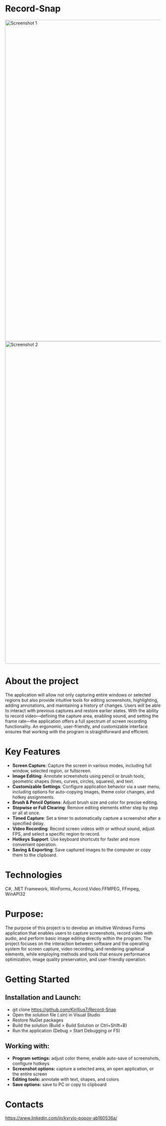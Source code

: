 # Record-Snap

<img alt="Screenshot 1" width="800" height="1038" alt="image" src="https://github.com/user-attachments/assets/a639e20e-dd3e-427e-97bd-2af042b43d51" />
<img alt="Screenshot 2" width="800" height="1041" alt="image" src="https://github.com/user-attachments/assets/1c5a34bc-f871-4165-b97f-956e9f106086" />

# About the project
The application will allow not only capturing entire windows or selected regions but also provide intuitive tools for editing screenshots, highlighting, adding annotations, and maintaining a history of changes. Users will be able to interact with previous captures and restore earlier states. With the ability to record video—defining the capture area, enabling sound, and setting the frame rate—the application offers a full spectrum of screen recording functionality. An ergonomic, user-friendly, and customizable interface ensures that working with the program is straightforward and efficient.

# Key Features

- **Screen Capture**: Capture the screen in various modes, including full window, selected region, or fullscreen.  
- **Image Editing**: Annotate screenshots using pencil or brush tools, geometric shapes (lines, curves, circles, squares), and text.  
- **Customizable Settings**: Configure application behavior via a user menu, including options for auto-copying images, theme color changes, and hotkey assignments.  
- **Brush & Pencil Options**: Adjust brush size and color for precise editing.  
- **Stepwise or Full Clearing**: Remove editing elements either step by step or all at once.  
- **Timed Capture**: Set a timer to automatically capture a screenshot after a specified delay.  
- **Video Recording**: Record screen videos with or without sound, adjust FPS, and select a specific region to record.  
- **Hotkeys Support**: Use keyboard shortcuts for faster and more convenient operation.  
- **Saving & Exporting**: Save captured images to the computer or copy them to the clipboard.

# Technologies
C#, .NET Framework, WinForms, Accord.Video.FFMPEG, FFmpeg, WinAPI32

# Purpose: 
The purpose of this project is to develop an intuitive Windows Forms application that enables users to capture screenshots, record video with audio, and perform basic image editing directly within the program. The project focuses on the interaction between software and the operating system for screen capture, video recording, and rendering graphical elements, while employing methods and tools that ensure performance optimization, image quality preservation, and user-friendly operation.

# Getting Started

## Installation and Launch:
- git clone https://github.com/Kirillius7/Record-Snap
- Open the solution file (.sln) in Visual Studio
- Restore NuGet packages
- Build the solution (Build > Build Solution or Ctrl+Shift+B)
- Run the application (Debug > Start Debugging or F5)

## Working with:
- **Program settings:** adjust color theme, enable auto-save of screenshots, configure hotkeys
- **Screenshot options:** capture a selected area, an open application, or the entire screen
- **Editing tools:** annotate with text, shapes, and colors
- **Save options:** save to PC or copy to clipboard

# Contacts
https://www.linkedin.com/in/kyrylo-popov-ab160536a/
